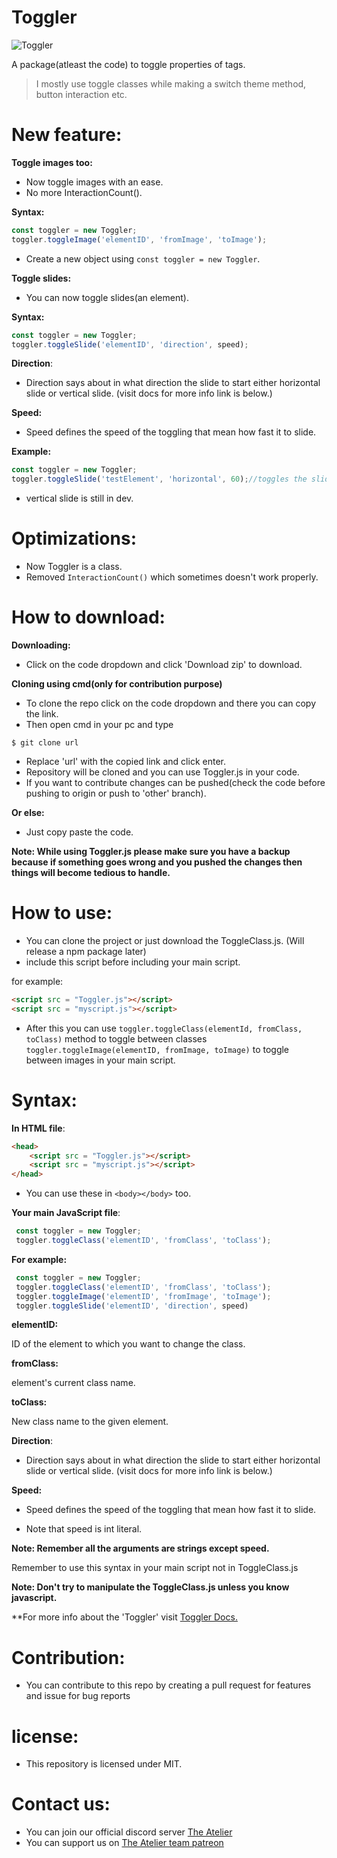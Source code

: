 # Toggler

![Toggler](https://github.com/Chandra-sekhar-pilla/Toggler/blob/main/resouces/toggler%20(small).png "Toggler")

A package(atleast the code) to toggle properties of tags.

> I mostly use toggle classes while making a switch theme method, button interaction etc.

# New feature:

**Toggle images too:**

- Now toggle images with an ease.
- No more InteractionCount().

**Syntax:**

```js 
const toggler = new Toggler;
toggler.toggleImage('elementID', 'fromImage', 'toImage');
```

- Create a new object using `const toggler = new Toggler`.


**Toggle slides:**
- You can now toggle slides(an element).

**Syntax:**

```js 
const toggler = new Toggler;
toggler.toggleSlide('elementID', 'direction', speed);
```

**Direction**:

- Direction says about in what direction the slide to start either horizontal slide or vertical slide.
(visit docs for more info link is below.)

**Speed:**

- Speed defines the speed of the toggling that mean how fast it to slide.

**Example:**

```js
const toggler = new Toggler;
toggler.toggleSlide('testElement', 'horizontal', 60);//toggles the slide horizontally i.e from left to right ot right to left
```

- vertical slide is still in dev.

# Optimizations:
- Now Toggler is a class.
- Removed `InteractionCount()` which sometimes doesn't work properly.

# How to download:

**Downloading:**

- Click on the code dropdown and click 'Download zip' to download.

**Cloning using cmd(only for contribution purpose)**

- To clone the repo click on the code dropdown and there you can copy the link.
- Then open cmd in your pc and type

```
$ git clone url
```
- Replace 'url' with the copied link and click enter.
- Repository will be cloned and you can use Toggler.js in your code.
- If you want to contribute changes can be pushed(check the code before pushing to origin or push to 'other' branch).

**Or else:**
- Just copy paste the code.

**Note: While using Toggler.js please make sure you have a backup because if something goes wrong and you pushed the changes then things will become tedious to handle.**

# How to use:

- You can clone the project or just download the ToggleClass.js. (Will release a npm package later)
- include this script before including your main script.

for example:
```html
<script src = "Toggler.js"></script>
<script src = "myscript.js"></script>
```
- After this you can use `toggler.toggleClass(elementId, fromClass, toClass)` method to toggle between classes `toggler.toggleImage(elementID, fromImage, toImage)` to toggle between images in your main script. 

# Syntax:
**In HTML file**:
```html
<head>
    <script src = "Toggler.js"></script>
    <script src = "myscript.js"></script>
</head>
```
- You can use these in `<body></body>` too.

**Your main JavaScript file**:
```js
 const toggler = new Toggler;
 toggler.toggleClass('elementID', 'fromClass', 'toClass');
```

**For example:**

```js
 const toggler = new Toggler;
 toggler.toggleClass('elementID', 'fromClass', 'toClass');
 toggler.toggleImage('elementID', 'fromImage', 'toImage');
 toggler.toggleSlide('elementID', 'direction', speed)
```

**elementID:**

ID of the element to which you want to change the class.

**fromClass:**

element's current class name.

**toClass:**

New class name to the given element.

**Direction**:

- Direction says about in what direction the slide to start either horizontal slide or vertical slide.
(visit docs for more info link is below.)

**Speed:**

- Speed defines the speed of the toggling that mean how fast it to slide.

- Note that speed is int literal.

**Note: Remember all the arguments are strings except speed.**

Remember to use this syntax in your main script not in ToggleClass.js

**Note: Don't try to manipulate the ToggleClass.js unless you know javascript.**

**For more info about the 'Toggler' visit [Toggler Docs.](https://the-atelier.ml/Pages/Toggler/toggler.html)
# Contribution:
- You can contribute to this repo by creating a pull request for features and issue for bug reports

# license:
- This repository is licensed under MIT.

# Contact us:
- You can join our official discord server [The Atelier](https://discord.gg/6Mcy5NpSpH)
- You can support us on [The Atelier team patreon](https://www.patreon.com/the_Atelier)